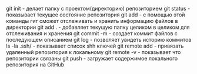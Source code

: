 git init - делает папку с проектом(директорию) репозиторием
git status - показывает текущее состояние репозитория
git add - с помощью этой команды гит сможет отслеживать и хранить информацию файлов в директории
git add . - добавляет текущую папку целиком в целиком для отслеживания и хранения
git commit -m - создает коммит файлов с последующем описанием
git log - позволяет увидеть историю коммитов
ls -la .ssh/ - показывает список shh ключей
git remote add - привязать удаленный репозитория к локальному
git remote -v - показывает что репозитории связаны
git push - загружает содержимое локального репозитория на GitHub

